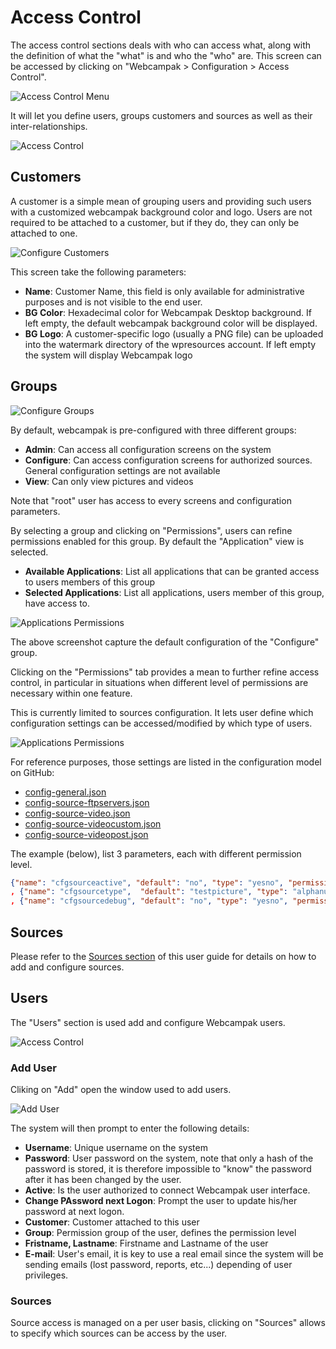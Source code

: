 # Access Control

The access control sections deals with who can access what, along with the definition of what the "what" is and who the "who" are. This screen can be accessed by clicking on "Webcampak > Configuration > Access Control".

![Access Control Menu](images/desktop.menu.accesscontrol.en.png)

It will let you define users, groups customers and sources as well as their inter-relationships.

![Access Control](images/desktop.accesscontrol.en.png)

## Customers

A customer is a simple mean of grouping users and providing such users with a customized webcampak background color and logo. Users are not required to be attached to a customer, but if they do, they can only be attached to one.

![Configure Customers](images/desktop.accesscontrol.customers.en.png)

This screen take the following parameters:

* __Name__: Customer Name, this field is only available for administrative purposes and is not visible to the end user.
* __BG Color__: Hexadecimal color for Webcampak Desktop background. If left empty, the default webcampak background color will be displayed.
* __BG Logo__: A customer-specific logo (usually a PNG file) can be uploaded into the watermark directory of the wpresources account. If left empty the system will display Webcampak logo

## Groups

![Configure Groups](images/desktop.accesscontrol.groups.en.png)

By default, webcampak is pre-configured with three different groups:

* __Admin__: Can access all configuration screens on the system
* __Configure__: Can access configuration screens for authorized sources. General configuration settings are not available
* __View__: Can only view pictures and videos

Note that "root" user has access to every screens and configuration parameters.

By selecting a group and clicking on "Permissions", users can refine permissions enabled for this group. By default the "Application" view is selected.

* __Available Applications__: List all applications that can be granted access to users members of this group
* __Selected Applications__: List all applications, users member of this group, have access to.

![Applications Permissions](images/desktop.accesscontrol.groups.permissions.applications.en.png)

The above screenshot capture the default configuration of the "Configure" group.

Clicking on the "Permissions" tab provides a mean to further refine access control, in particular in situations when different level of permissions are necessary within one feature.

This is currently limited to sources configuration. It lets user define which configuration settings can be accessed/modified by which type of users. 

![Applications Permissions](images/desktop.accesscontrol.groups.permissions.permissions.en.png)

For reference purposes, those settings are listed in the configuration model on GitHub: 

* [config-general.json](https://github.com/Webcampak/core/blob/develop/config/config-general.json)
* [config-source-ftpservers.json](https://github.com/Webcampak/core/blob/develop/config/config-source-ftpservers.json)
* [config-source-video.json](https://github.com/Webcampak/core/blob/develop/config/config-source-video.json)
* [config-source-videocustom.json](https://github.com/Webcampak/core/blob/develop/config/config-source-videocustom.json)
* [config-source-videopost.json](https://github.com/Webcampak/core/blob/develop/config/config-source-videopost.json)

The example (below), list 3 parameters, each with different permission level.
```json
{"name": "cfgsourceactive", "default": "no", "type": "yesno", "permission": "SOURCES_CONFIGURATION_SIMPLE", "description": "Activation of the source, possible values: yes or no"}
, {"name": "cfgsourcetype",  "default": "testpicture", "type": "alphanum", "permission": "SOURCES_CONFIGURATION_ADVANCED", "description": "Type of the source, possible values: gphoto, webcam, ipcam, rtsp, webfile, wpak"}
, {"name": "cfgsourcedebug", "default": "no", "type": "yesno", "permission": "SOURCES_CONFIGURATION_EXPERT", "description": "Turn on detailed debugging for gphoto2, possible values: yes or no"}
```

## Sources

Please refer to the [Sources section](en_Sources.md) of this user guide for details on how to add and configure sources.

## Users

The "Users" section is used add and configure Webcampak users.

![Access Control](images/desktop.accesscontrol.en.png)

### Add User

Cliking on "Add" open the window used to add users.

![Add User](images/desktop.accesscontrol.users.add.en.png)

The system will then prompt to enter the following details:

* __Username__: Unique username on the system
* __Password__: User password on the system, note that only a hash of the password is stored, it is therefore impossible to "know" the password after it has been changed by the user. 
* __Active__: Is the user authorized to connect Webcampak user interface. 
* __Change PAssword next Logon__: Prompt the user to update his/her password at next logon.
* __Customer__: Customer attached to this user
* __Group__: Permission group of the user, defines the permission level
* __Fristname, Lastname__: Firstname and Lastname of the user
* __E-mail__: User's email, it is key to use a real email since the system will be sending emails (lost password, reports, etc...) depending of user privileges. 
 
### Sources

Source access is managed on a per user basis, clicking on "Sources" allows to specify which sources can be access by the user.

